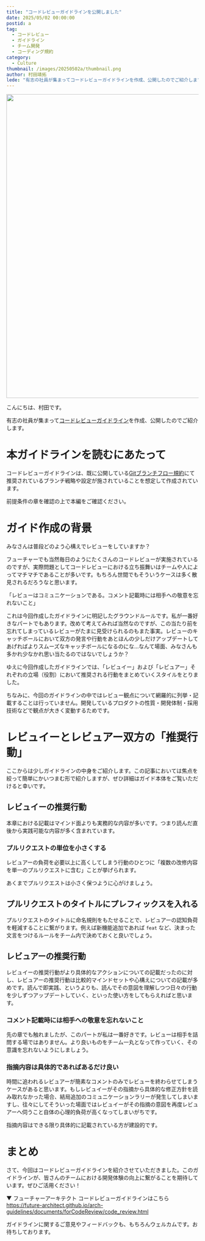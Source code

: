 ```yaml
---
title: "コードレビューガイドラインを公開しました"
date: 2025/05/02 00:00:00
postid: a
tag:
  - コードレビュー
  - ガイドライン
  - チーム開発
  - コーディング規約
category:
  - Culture
thumbnail: /images/20250502a/thumbnail.png
author: 村田靖拓
lede: "有志の社員が集まってコードレビューガイドラインを作成、公開したのでご紹介します。"
---
```


<a href="https://future-architect.github.io/arch-guidelines/documents/forCodeReview/code_review.html"><img src="/images/20250502a/image.png" alt="" width="1200" height="796" loading="lazy"></a>

こんにちは、村田です。

有志の社員が集まって[コードレビューガイドライン](https://future-architect.github.io/arch-guidelines/documents/forCodeReview/code_review.html)を作成、公開したのでご紹介します。

# 本ガイドラインを読むにあたって

コードレビューガイドラインは、既に公開している[Gitブランチフロー規約](https://future-architect.github.io/arch-guidelines/documents/forGitBranch/git_branch_standards.html)にて推奨されているブランチ戦略や設定が施されていることを想定して作成されています。

前提条件の章を確認の上で本編をご確認ください。

# ガイド作成の背景

みなさんは普段どのよう心構えでレビューをしていますか？

フューチャーでも当然毎日のようにたくさんのコードレビューが実施されているのですが、実際問題としてコードレビューにおける立ち振舞いはチームや人によってマチマチであることが多いです。もちろん世間でもそういうケースは多く散見されるだろうなと思います。

「レビューはコミュニケーションである。コメント記載時には相手への敬意を忘れないこと」

これは今回作成したガイドラインに明記したグラウンドルールです。私が一番好きなパートでもあります。改めて考えてみれば当然なのですが、この当たり前を忘れてしまっているレビューがたまに見受けられるのもまた事実。レビューのキャッチボールにおいて双方の発言や行動をあとほんの少しだけアップデートしてあげればよりスムーズなキャッチボールになるのにな...なんて場面、みなさんも多かれ少なかれ思い当たるのではないでしょうか？

ゆえに今回作成したガイドラインでは、「レビュイー」および「レビュアー」それぞれの立場（役割）において推奨される行動をまとめていくスタイルをとりました。

ちなみに、今回のガイドラインの中ではレビュー観点について網羅的に列挙・記載することは行っていません。開発しているプロダクトの性質・開発体制・採用技術などで観点が大きく変動するためです。

# レビュイーとレビュアー双方の「推奨行動」

ここからは少しガイドラインの中身をご紹介します。この記事においては焦点を絞って簡単にかいつまむ形で紹介しますが、ぜひ詳細はガイド本体をご覧いただけると幸いです。

## レビュイーの推奨行動

本章における記載はマインド面よりも実務的な内容が多いです。つまり読んだ直後から実践可能な内容が多く含まれています。

### プルリクエストの単位を小さくする

レビュアーの負荷を必要以上に高くしてしまう行動のひとつに「複数の改修内容を単一のプルリクエストに含む」ことが挙げられます。

あくまでプルリクエストは小さく保つように心がけましょう。

## プルリクエストのタイトルにプレフィックスを入れる

プルリクエストのタイトルに命名規則をもたせることで、レビュアーの認知負荷を軽減することに繋がります。例えば新機能追加であれば `feat` など、決まった文言をつけるルールをチーム内で決めておくと良いでしょう。

## レビュアーの推奨行動

レビュイーの推奨行動がより具体的なアクションについての記載だったのに対し、レビュアーの推奨行動は比較的マインドセットや心構えについての記載が多めです。読んで即実践、というよりも、読んでその意図を理解しつつ日々の行動を少しずつアップデートしていく、といった使い方をしてもらえればと思います。

### コメント記載時には相手への敬意を忘れないこと

先の章でも触れましたが、このパートが私は一番好きです。レビューは相手を詰問する場ではありません。より良いものをチーム一丸となって作っていく、その意識を忘れないようにしましょう。

### 指摘内容は具体的であればあるだけ良い

時間に追われるレビュアーが簡素なコメントのみでレビューを終わらせてしまうケースがあると思います。もしレビュイーがその指摘から具体的な修正方針を読み取れなかった場合、結局追加のコミュニケーションラリーが発生してしまいますし、往々にしてそういった場面ではレビュイーがその指摘の意図を再度レビュアーへ伺うこと自体の心理的負荷が高くなってしまいがちです。

指摘内容はできる限り具体的に記載されている方が建設的です。

# まとめ

さて、今回はコードレビューガイドラインを紹介させていただきました。このガイドラインが、皆さんのチームにおける開発体験の向上に繋がることを期待しています。ぜひご活用ください！

▼ フューチャーアーキテクト コードレビューガイドラインはこちら
https://future-architect.github.io/arch-guidelines/documents/forCodeReview/code_review.html

ガイドラインに関するご意見やフィードバックも、もちろんウェルカムです。お待ちしております。
